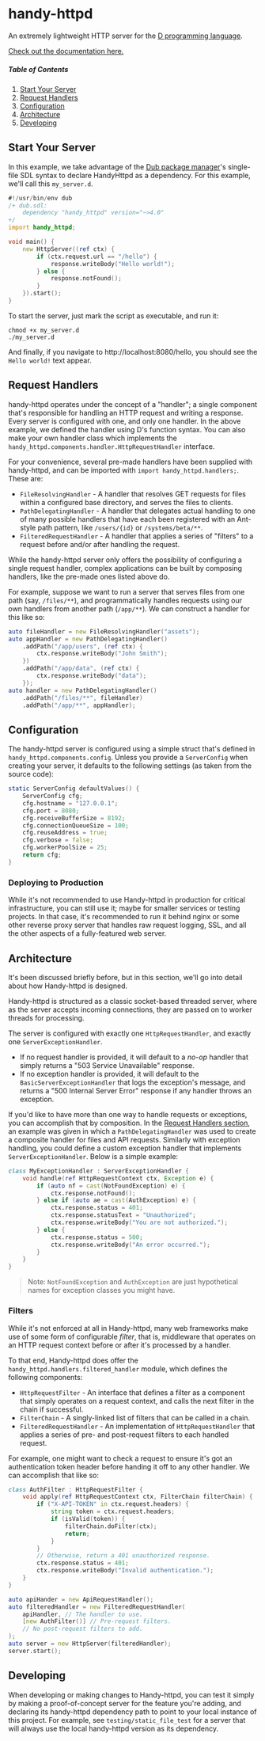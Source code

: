 # handy-httpd

An extremely lightweight HTTP server for the [D programming language](https://dlang.org/).

[Check out the documentation here.](https://andrewlalis.github.io/handy-httpd/)

##### Table of Contents
1. [Start Your Server](#start-your-server)
2. [Request Handlers](#request-handlers)
3. [Configuration](#configuration)
4. [Architecture](#architecture)
5. [Developing](#developing)

## Start Your Server
In this example, we take advantage of the [Dub package manager](https://code.dlang.org/)'s single-file SDL syntax to declare HandyHttpd as a dependency. For this example, we'll call this `my_server.d`.
```d
#!/usr/bin/env dub
/+ dub.sdl:
	dependency "handy_httpd" version="~>4.0"
+/
import handy_httpd;

void main() {
	new HttpServer((ref ctx) {
		if (ctx.request.url == "/hello") {
			response.writeBody("Hello world!");
		} else {
			response.notFound();
		}
	}).start();
}
```
To start the server, just mark the script as executable, and run it:

```shell
chmod +x my_server.d
./my_server.d
```

And finally, if you navigate to http://localhost:8080/hello, you should see the `Hello world!` text appear.

## Request Handlers
handy-httpd operates under the concept of a "handler"; a single component that's responsible for handling an HTTP request and writing a response. Every server is configured with one, and only one handler. In the above example, we defined the handler using D's function syntax. You can also make your own handler class which implements the `handy_httpd.components.handler.HttpRequestHandler` interface.

For your convenience, several pre-made handlers have been supplied with handy-httpd, and can be imported with `import handy_httpd.handlers;`. These are:

- `FileResolvingHandler` - A handler that resolves GET requests for files within a configured base directory, and serves the files to clients.
- `PathDelegatingHandler` - A handler that delegates actual handling to one of many possible handlers that have each been registered with an Ant-style path pattern, like `/users/{id}` or `/systems/beta/**`.
- `FilteredRequestHandler` - A handler that applies a series of "filters" to a request before and/or after handling the request.

While the handy-httpd server only offers the possibility of configuring a single request handler, complex applications can be built by composing handlers, like the pre-made ones listed above do.

For example, suppose we want to run a server that serves files from one path (say, `/files/**`), and programmatically handles requests using our own handlers from another path (`/app/**`). We can construct a handler for this like so:
```d
auto fileHandler = new FileResolvingHandler("assets");
auto appHandler = new PathDelegatingHandler()
	.addPath("/app/users", (ref ctx) {
		ctx.response.writeBody("John Smith");
	})
	.addPath("/app/data", (ref ctx) {
		ctx.response.writeBody("data");
	});
auto handler = new PathDelegatingHandler()
	.addPath("/files/**", fileHandler)
	.addPath("/app/**", appHandler);
```

## Configuration
The handy-httpd server is configured using a simple struct that's defined in `handy_httpd.components.config`. Unless you provide a `ServerConfig` when creating your server, it defaults to the following settings (as taken from the source code):

```d
static ServerConfig defaultValues() {
	ServerConfig cfg;
	cfg.hostname = "127.0.0.1";
	cfg.port = 8080;
	cfg.receiveBufferSize = 8192;
	cfg.connectionQueueSize = 100;
	cfg.reuseAddress = true;
	cfg.verbose = false;
	cfg.workerPoolSize = 25;
	return cfg;
}
```

### Deploying to Production
While it's not recommended to use Handy-httpd in production for critical infrastructure, you can still use it; maybe for smaller services or testing projects. In that case, it's recommended to run it behind nginx or some other reverse proxy server that handles raw request logging, SSL, and all the other aspects of a fully-featured web server.

## Architecture
It's been discussed briefly before, but in this section, we'll go into detail about how Handy-httpd is designed.

Handy-httpd is structured as a classic socket-based threaded server, where as the server accepts incoming connections, they are passed on to worker threads for processing.

The server is configured with exactly one `HttpRequestHandler`, and exactly one `ServerExceptionHandler`.
- If no request handler is provided, it will default to a _no-op_ handler that simply returns a "503 Service Unavailable" response.
- If no exception handler is provided, it will default to the `BasicServerExceptionHandler` that logs the exception's message, and returns a "500 Internal Server Error" response if any handler throws an exception.

If you'd like to have more than one way to handle requests or exceptions, you can accomplish that by composition. In the [Request Handlers section](#request-handlers), an example was given in which a `PathDelegatingHandler` was used to create a composite handler for files and API requests. Similarly with exception handling, you could define a custom exception handler that implements `ServerExceptionHandler`. Below is a simple example:

```d
class MyExceptionHandler : ServerExceptionHandler {
	void handle(ref HttpRequestContext ctx, Exception e) {
		if (auto nf = cast(NotFoundException) e) {
			ctx.response.notFound();
		} else if (auto ae = cast(AuthException) e) {
			ctx.response.status = 401;
			ctx.response.statusText = "Unauthorized";
			ctx.response.writeBody("You are not authorized.");
		} else {
			ctx.response.status = 500;
			ctx.response.writeBody("An error occurred.");
		}
	}
}
```
> Note: `NotFoundException` and `AuthException` are just hypothetical names for exception classes you might have.

### Filters
While it's not enforced at all in Handy-httpd, many web frameworks make use of some form of configurable _filter_, that is, middleware that operates on an HTTP request context before or after it's processed by a handler.

To that end, Handy-httpd does offer the `handy_httpd.handlers.filtered_handler` module, which defines the following components:

- `HttpRequestFilter` - An interface that defines a filter as a component that simply operates on a request context, and calls the next filter in the chain if successful.
- `FilterChain` - A singly-linked list of filters that can be called in a chain.
- `FilteredRequestHandler` - An implementation of `HttpRequestHandler` that applies a series of pre- and post-request filters to each handled request.

For example, one might want to check a request to ensure it's got an authentication token header before handing it off to any other handler. We can accomplish that like so:

```d
class AuthFilter : HttpRequestFilter {
	void apply(ref HttpRequestContext ctx, FilterChain filterChain) {
		if ("X-API-TOKEN" in ctx.request.headers) {
			string token = ctx.request.headers;
			if (isValid(token)) {
				filterChain.doFilter(ctx);
				return;
			}
		}
		// Otherwise, return a 401 unauthorized response.
		ctx.response.status = 401;
		ctx.response.writeBody("Invalid authentication.");
	}
}

auto apiHander = new ApiRequestHandler();
auto filteredHandler = new FilteredRequestHandler(
	apiHandler, // The handler to use.
	[new AuthFilter()] // Pre-request filters.
	// No post-request filters to add.
);
auto server = new HttpServer(filteredHandler);
server.start();
```

## Developing
When developing or making changes to Handy-httpd, you can test it simply by making a proof-of-concept server for the feature you're adding, and declaring its handy-httpd dependency path to point to your local instance of this project. For example, see `testing/static_file_test` for a server that will always use the local handy-httpd version as its dependency.
